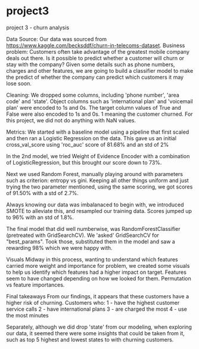 # project3
project 3 - churn analysis

Data Source:
Our data was sourced from https://www.kaggle.com/becksddf/churn-in-telecoms-dataset. 
Business problem:
Customers often take advantage of the greatest mobile company deals out there. Is it possible to predict whether a customer will churn or stay with the company? Given  some details such as phone numbers, charges and other features, we are going to build a classifier model to make the predict of whether the company can predict which customers it may lose soon.

Cleaning:
We dropped some columns, including 'phone number', 'area code' and 'state'.
Object columns such as 'international plan' and 'voicemail plan' were encoded to 1s and 0s.
The target column values of True and False were also encoded to 1s and 0s. 1 meaning the customer churned.
For this project, we did not do anything with NaN values.

Metrics:
We started with a baseline model using a pipeline that first scaled and then ran a Logistic Regression on the data. This gave us an initial cross_val_score using 'roc_auc' score of 81.68% and an std of 2%

In the 2nd model, we tried Weight of Evidence Encoder with a combination of LogisticRegression, but this brought our score down to 73%.

Next we used Random Forest, manually playing around with parameters such as criterion: entropy vs gini. Keeping all other  things uniform and just trying the two parameter mentioned, using the same scoring, we got scores of 91.50% with a std of 2.7%.

Always knowing our data was imbalanaced to begin with, we introduced SMOTE to alleviate this, and resampled our training data. Scores jumped up to 96% with an std of 1.8%.

The final model that did well numberwise, was RandomForestClassifier (pretreated with GridSearchCV). We 'asked' GridSearchCV for "best_params". Took those, substituted them in the model and saw a rewarding 98% which we were happy with.

Visuals
Midway in this process, wanting to understand which features carried more weight and importance for problem, we created some visuals to help us identify which features had a higher impact on target. Features seem to have changed depending on how we looked for them. Permutation vs feature importances.

Final takeaways
From our findings, it appears that these customers have a higher risk of churning. Customers who:
1 - have the highest customer service calls
2 - have international plans
3 - are charged the most
4 - use the most minutes

Separately, although we did drop 'state' from our modeling, when exploring our data, it seemed there were some insights that could be taken from it, such as top 5 highest and lowest states to with churning customers.

